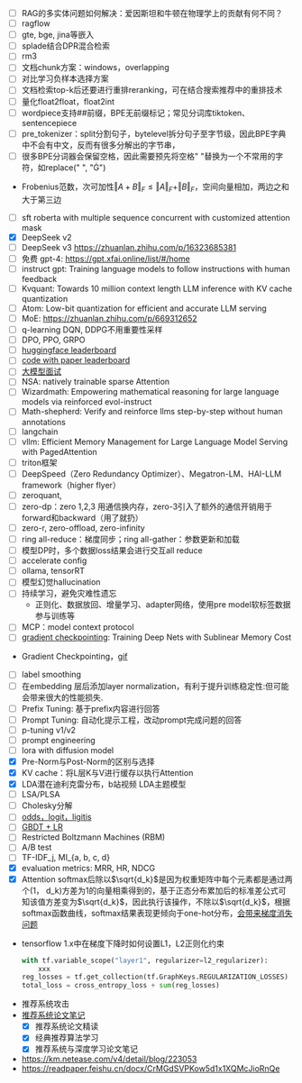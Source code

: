 - [ ] RAG的多实体问题如何解决：爱因斯坦和牛顿在物理学上的贡献有何不同？
- [ ] ragflow
- [ ] gte, bge, jina等嵌入
- [ ] splade结合DPR混合检索
- [ ] rm3
- [ ] 文档chunk方案：windows，overlapping
- [ ] 对比学习负样本选择方案
- [ ] 文档检索top-k后还要进行重排reranking，可在结合搜索推荐中的重排技术
- [ ] 量化float2float，float2int
- [ ] wordpiece支持##前缀，BPE无前缀标记；常见分词库tiktoken、sentencepiece
- [ ] pre_tokenizer：split分割句子，bytelevel拆分句子至字节级，因此BPE字典中不会有中文，反而有很多分解出的字节串，
- [ ] 很多BPE分词器会保留空格，因此需要预先将空格" "替换为一个不常用的字符，如replace(" ", "Ġ")
- Frobenius范数，次可加性$\Vert A+B \Vert_{F}\le \Vert A \Vert_F + \Vert B \Vert_F$，空间向量相加，两边之和大于第三边
- [ ] sft roberta with multiple sequence concurrent with customized attention mask
- [x] DeepSeek v2
- [ ] DeepSeek v3 https://zhuanlan.zhihu.com/p/16323685381
- [ ] 免费 gpt-4: https://gpt.xfai.online/list/#/home
- [ ] instruct gpt: Training language models to follow instructions with human feedback
- [ ] Kvquant: Towards 10 million context length LLM inference with KV cache quantization
- [ ] Atom: Low-bit quantization for efficient and accurate LLM serving
- [ ] MoE: https://zhuanlan.zhihu.com/p/669312652
- [ ] q-learning DQN, DDPG不用重要性采样
- [ ] DPO, PPO, GRPO
- [ ] [huggingface leaderboard](https://huggingface.co/spaces?q=leaderboard)
- [ ] [code with paper leaderboard](https://paperswithcode.com/sota)
- [ ] [大模型面试](https://zhuanlan.zhihu.com/p/691588703)
- [ ] NSA: natively trainable sparse Attention
- [ ] Wizardmath: Empowering mathematical reasoning for large language models via reinforced evol-instruct
- [ ] Math-shepherd: Verify and reinforce llms step-by-step without human annotations
- [ ] langchain
- [ ] vllm: Efficient Memory Management for Large Language Model Serving with PagedAttention
- [ ] triton框架
- [ ] DeepSpeed（Zero Redundancy Optimizer）、Megatron-LM、HAI-LLM framework（higher flyer）
- [ ] zeroquant, 
- [ ] zero-dp：zero 1,2,3 用通信换内存，zero-3引入了额外的通信开销用于forward和backward（用了就扔）
- [ ] zero-r, zero-offload, zero-infinity
- [ ] ring all-reduce：梯度同步；ring all-gather：参数更新和加载
- [ ] 模型DP时，多个数据loss结果会进行交互all reduce
- [ ] accelerate config
- [ ] ollama, tensorRT
- [ ] 模型幻觉hallucination
- [ ] 持续学习，避免灾难性遗忘
    - 正则化、数据放回、增量学习、adapter网络，使用pre model软标签数据参与训练等
- [ ] MCP：model context protocol
- [ ] [gradient checkpointing](https://www.bilibili.com/video/BV1nJ4m1M7Qw/?spm_id_from=333.1387.search.video_card.click&vd_source=782e4c31fc5e63b7cb705fa371eeeb78): Training Deep Nets with Sublinear Memory Cost
- Gradient Checkpointing，[gif](https://pic3.zhimg.com/v2-1679b74a85687cdb250e532931bb266a_b.webp)
- [ ] label smoothing
- [ ] 在embedding 层后添加layer normalization，有利于提升训练稳定性:但可能会带来很大的性能损失.
- [ ] Prefix Tuning: 基于prefix内容进行回答
- [ ] Prompt Tuning: 自动化提示工程，改动prompt完成问题的回答
- [ ] p-tuning v1/v2
- [ ] prompt engineering
- [ ] lora with diffusion model 
- [x] Pre-Norm与Post-Norm的区别与选择
- [x] KV cache：将L层K与V进行缓存以执行Attention
- [x] LDA潜在迪利克雷分布，b站视频 LDA主题模型
- [ ] LSA/PLSA
- [ ] Cholesky分解
- [ ] [odds，logit，ligitis](https://zhuanlan.zhihu.com/p/435912211)
- [ ] [GBDT + LR](https://www.cnblogs.com/wkang/p/9657032.html)
- [ ] Restricted Boltzmann Machines (RBM)
- [ ] A/B test
- [ ] TF-IDF_j, MI_{a, b, c, d}
- [x] evaluation metrics: MRR, HR, NDCG
- [x] Attention softmax后除以$\sqrt{d_k}$是因为权重矩阵中每个元素都是通过两个(1， d_k)方差为1的向量相乘得到的，基于正态分布累加后的标准差公式可知该值方差变为$\sqrt{d_k}$，因此执行该操作，不除以$\sqrt{d_k}$，根据softmax函数曲线，softmax结果表现更倾向于one-hot分布，[会带来梯度消失问题](https://spaces.ac.cn/archives/8620/comment-page-4#comment-24076)
- tensorflow 1.x中在梯度下降时如何设置L1，L2正则化约束
    ```python
    with tf.variable_scope("layer1", regularizer=l2_regularizer):
        xxx
    reg_losses = tf.get_collection(tf.GraphKeys.REGULARIZATION_LOSSES)
    total_loss = cross_entropy_loss + sum(reg_losses)
    ```
- 推荐系统攻击
- [推荐系统论文笔记](https://github.com/Doragd/Algorithm-Practice-in-Industry/blob/main/%E6%90%9C%E5%B9%BF%E6%8E%A8%E7%AE%97%E6%B3%95%E7%B3%BB%E5%88%97%E4%B8%B2%E8%AE%B2.md#%E6%8E%A8%E8%8D%90%E7%B3%BB%E7%BB%9F%E8%AE%BA%E6%96%87%E7%AC%94%E8%AE%B0)
    - [x] 推荐系统论文精读
    - [x] 经典推荐算法学习
    - [x] 推荐系统与深度学习论文笔记
- https://km.netease.com/v4/detail/blog/223053  
- https://readpaper.feishu.cn/docx/CrMGdSVPKow5d1x1XQMcJioRnQe
